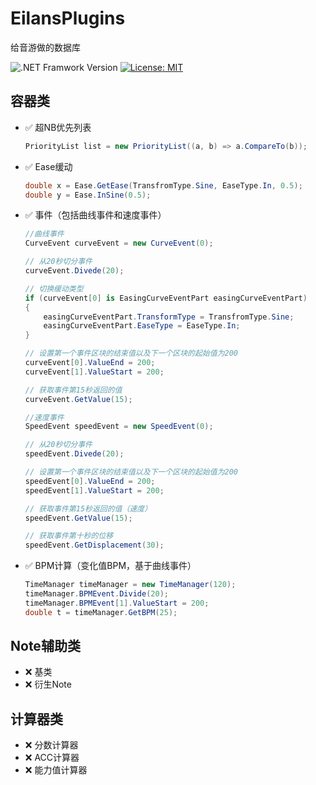 # EilansPlugins
给音游做的数据库

![.NET Framwork Version](https://shields.io/badge/.NET_Framework-4.8-blue)
[![License: MIT](https://img.shields.io/badge/License-MIT-yellow.svg)](LICENSE)

## 容器类
- ✅ 超NB优先列表
  ```csharp
  PriorityList list = new PriorityList((a, b) => a.CompareTo(b));
  ```
- ✅ Ease缓动
  ```csharp
  double x = Ease.GetEase(TransfromType.Sine, EaseType.In, 0.5);
  double y = Ease.InSine(0.5);
  ```
- ✅ 事件（包括曲线事件和速度事件）
  ```csharp
  //曲线事件
  CurveEvent curveEvent = new CurveEvent(0);

  // 从20秒切分事件
  curveEvent.Divede(20);

  // 切换缓动类型
  if (curveEvent[0] is EasingCurveEventPart easingCurveEventPart)
  {
      easingCurveEventPart.TransformType = TransfromType.Sine;
      easingCurveEventPart.EaseType = EaseType.In;
  }

  // 设置第一个事件区块的结束值以及下一个区块的起始值为200
  curveEvent[0].ValueEnd = 200;
  curveEvent[1].ValueStart = 200;

  // 获取事件第15秒返回的值
  curveEvent.GetValue(15);
  ```
  ```csharp
  //速度事件
  SpeedEvent speedEvent = new SpeedEvent(0);

  // 从20秒切分事件
  speedEvent.Divede(20);

  // 设置第一个事件区块的结束值以及下一个区块的起始值为200
  speedEvent[0].ValueEnd = 200;
  speedEvent[1].ValueStart = 200;

  // 获取事件第15秒返回的值（速度）
  speedEvent.GetValue(15);

  // 获取事件第十秒的位移
  speedEvent.GetDisplacement(30);
  ```
- ✅ BPM计算（变化值BPM，基于曲线事件）
  ```csharp
  TimeManager timeManager = new TimeManager(120);
  timeManager.BPMEvent.Divide(20);
  timeManager.BPMEvent[1].ValueStart = 200;
  double t = timeManager.GetBPM(25);
  ```
## Note辅助类
- ❌ 基类
- ❌ 衍生Note
## 计算器类
- ❌ 分数计算器
- ❌ ACC计算器
- ❌ 能力值计算器
